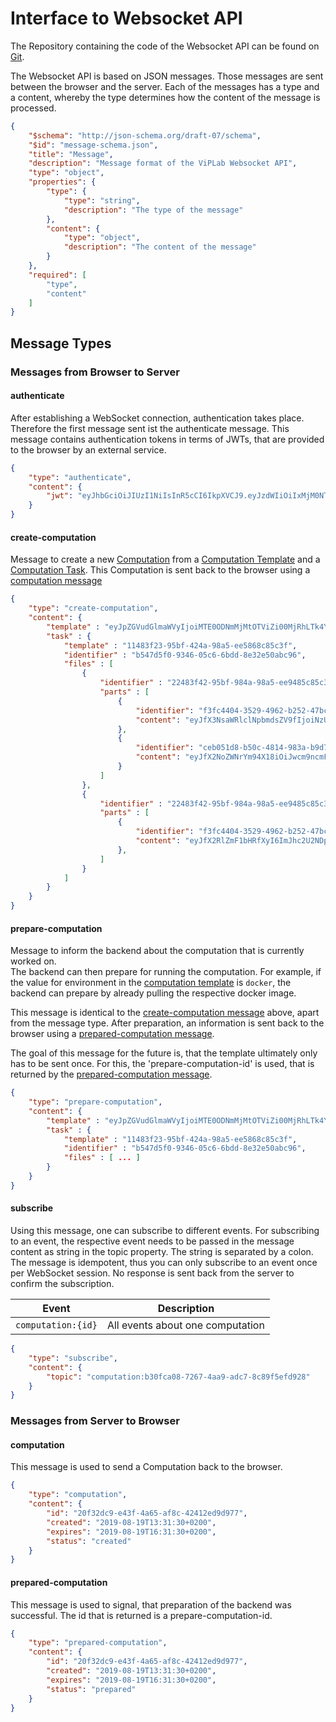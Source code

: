 # Interface to Websocket API

The Repository containing the code of the Websocket API can be found on [Git](https://github.com/VirtualProgrammingLab/viplab-websocket-api).

The Websocket API is based on JSON messages. 
Those messages are sent between the browser and the server. 
Each of the messages has a type and a content, whereby the type determines how the content of the message is processed. 

``` json title="JSON Message"
{
    "$schema": "http://json-schema.org/draft-07/schema",
    "$id": "message-schema.json",
    "title": "Message",
    "description": "Message format of the ViPLab Websocket API",
    "type": "object",
    "properties": {
        "type": {
            "type": "string",
            "description": "The type of the message"
        },
        "content": {
            "type": "object",
            "description": "The content of the message"
        }
    },
    "required": [
        "type",
        "content"
    ]
}
```

## Message Types

### Messages from Browser to Server

#### authenticate

After establishing a WebSocket connection, authentication takes place. 
Therefore the first message sent ist the authenticate message. 
This message contains authentication tokens in terms of JWTs, that are provided to the browser by an external service. 

``` json title="authenticate Message Example"
{
    "type": "authenticate",
    "content": {
        "jwt": "eyJhbGciOiJIUzI1NiIsInR5cCI6IkpXVCJ9.eyJzdWIiOiIxMjM0NTY3ODkwIiwibmFtZSI6IkpvaG4gRG9lIiwiaWF0IjoxNTE2MjM5MDIyfQ.SflKxwRJSMeKKF2QT4fwpMeJf36POk6yJV_adQssw5c"
    }
}
```

#### create-computation

Message to create a new [Computation](../developer/computation.md) from a [Computation Template](../developer/computation_template.md) and a [Computation Task](../developer/computation_task.md). 
This Computation is sent back to the browser using a [computation message](#computation)

``` json title="create-computation Message Example"
{
    "type": "create-computation",
    "content": {
        "template" : "eyJpZGVudGlmaWVyIjoiMTE0ODNmMjMtOTViZi00MjRhLTk4YTUtZWU1ODY4Yzg1YzNmIiw...",
        "task" : {
            "template" : "11483f23-95bf-424a-98a5-ee5868c85c3f",
            "identifier" : "b547d5f0-9346-05c6-6bdd-8e32e50abc96",
            "files" : [ 
                {
                    "identifier" : "22483f42-95bf-984a-98a5-ee9485c85c3f",
                    "parts" : [
                        {
                            "identifier": "f3fc4404-3529-4962-b252-47bc4ddd02a1",
                            "content": "eyJfX3NsaWRlclNpbmdsZV9fIjoiNzUifQ"
                        },
                        {
                            "identifier": "ceb051d8-b50c-4814-983a-b9d703cae0c6",
                            "content": "eyJfX2NoZWNrYm94X18iOiJwcm9ncmFtbWluZyIsIl9fcmFkaW9CdXR0b25fXyI6IkphdmEiLCJfX2Ryb3Bkb3duU2luZ2xlX18iOiJuZXZlciIsIl9fZHJvcGRvd25NdWx0aXBsZV9fIjoiTGFzdCBDaHJpc3RtYXMiLCJfX3RvZ2dsZV9fIjoiU3BpZGVycyIsIl9fc2xpZGVyTXVsdGlwbGVfXyI6IjI1LDUwLDc1IiwiX19pbnB1dFRleHRXT01heGxlbmd0aF9fIjoiYmFzZTY0OmF3IiwiX19pbnB1dFRleHRXTWF4bGVuZ3RoX18iOiJiYXNlNjQ6ZHciLCJfX2lucHV0TnVtYmVyX18iOiIyNSJ9"
                        }
                    ]
                },
                {
                    "identifier" : "22483f42-95bf-984a-98a5-ee9485c85c31",
                    "parts" : [
                        {
                            "identifier": "f3fc4404-3529-4962-b252-47bc4ddd02a2",
                            "content": "eyJfX2RlZmF1bHRfXyI6ImJhc2U2NDphVzUwSUcxaGFXNG9hVzUwSUdGeVoyTXNJR05vWVhJZ0tpcGhjbWQyS1NCN0lBMEtMeThnVUhKcGJuUWdKMGhsYkd4dklGZHZjbXhrSnlBTkNuMCJ9"
                        },
                    ]
                }
            ]
        }
    }
}
```

#### prepare-computation

Message to inform the backend about the computation that is currently worked on.  
The backend can then prepare for running the computation. 
For example, if the value for environment in the [computation template](../developer/computation_template.md) is `docker`, the backend can prepare by already pulling the respective docker image.

This message is identical to the [create-computation message](#create-computation) above, apart from the message type. 
After preparation, an information is sent back to the browser using a [prepared-computation message](#prepared-computation).

The goal of this message for the future is, that the template ultimately only has to be sent once. 
For this, the 'prepare-computation-id' is used, that is returned by the [prepared-computation message](#prepared-computation).

``` json title="prepare-computation Message Example"
{
    "type": "prepare-computation",
    "content": {
        "template" : "eyJpZGVudGlmaWVyIjoiMTE0ODNmMjMtOTViZi00MjRhLTk4YTUtZWU1ODY4Yzg1YzNmIiw...",
        "task" : {
            "template" : "11483f23-95bf-424a-98a5-ee5868c85c3f",
            "identifier" : "b547d5f0-9346-05c6-6bdd-8e32e50abc96",
            "files" : [ ... ]
        }
    }
}
```

#### subscribe

Using this message, one can subscribe to different events. 
For subscribing to an event, the respective event needs to be passed in the message content as string in the topic property. 
The string is separated by a colon. 
The message is idempotent, thus you can only subscribe to an event once per WebSocket session. 
No response is sent back from the server to confirm the subscription.

| Event | Description |
| ----- | ----------- |
| `computation:{id}` | All events about one computation |

``` json title="subscribe Message Example"
{
    "type": "subscribe",
    "content": {
        "topic": "computation:b30fca08-7267-4aa9-adc7-8c89f5efd928"
    }
}
```

### Messages from Server to Browser

#### computation

This message is used to send a Computation back to the browser.

``` json title="computation Message Example"
{
    "type": "computation",
    "content": {
        "id": "20f32dc9-e43f-4a65-af8c-42412ed9d977",
        "created": "2019-08-19T13:31:30+0200",
        "expires": "2019-08-19T16:31:30+0200",
        "status": "created"
    }
}
```

#### prepared-computation

This message is used to signal, that preparation of the backend was successful. 
The id that is returned is a prepare-computation-id.

``` json title="prepared-computation Message Example"
{
    "type": "prepared-computation",
    "content": {
        "id": "20f32dc9-e43f-4a65-af8c-42412ed9d977",
        "created": "2019-08-19T13:31:30+0200",
        "expires": "2019-08-19T16:31:30+0200",
        "status": "prepared"
    }
}
```